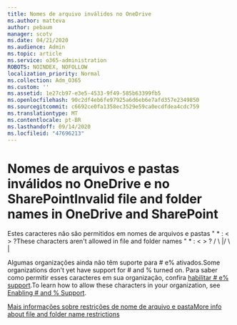 ```yaml
---
title: Nomes de arquivo inválidos no OneDrive
ms.author: matteva
author: pebaum
manager: scotv
ms.date: 04/21/2020
ms.audience: Admin
ms.topic: article
ms.service: o365-administration
ROBOTS: NOINDEX, NOFOLLOW
localization_priority: Normal
ms.collection: Adm_O365
ms.custom: ''
ms.assetid: 1e27cb97-e3e5-4533-9f49-585b63399fb5
ms.openlocfilehash: 90c2df4eb6fe97925a6d6eb6e7afd357e2349850
ms.sourcegitcommit: c6692ce0fa1358ec3529e59ca0ecdfdea4cdc759
ms.translationtype: MT
ms.contentlocale: pt-BR
ms.lasthandoff: 09/14/2020
ms.locfileid: "47696213"
---
```

# <a name="invalid-file-and-folder-names-in-onedrive-and-sharepoint"></a><span data-ttu-id="9c1ed-102">Nomes de arquivos e pastas inválidos no OneDrive e no SharePoint</span><span class="sxs-lookup"><span data-stu-id="9c1ed-102">Invalid file and folder names in OneDrive and SharePoint</span></span>

<span data-ttu-id="9c1ed-103">Estes caracteres não são permitidos em nomes de arquivos e pastas " \* : \< \> ?</span><span class="sxs-lookup"><span data-stu-id="9c1ed-103">These characters aren't allowed in file and folder names " \* : \< \> ?</span></span> <span data-ttu-id="9c1ed-104">/ \ |</span><span class="sxs-lookup"><span data-stu-id="9c1ed-104">/ \ |</span></span> 
  
<span data-ttu-id="9c1ed-105">Algumas organizações ainda não têm suporte para # e% ativados.</span><span class="sxs-lookup"><span data-stu-id="9c1ed-105">Some organizations don't yet have support for # and % turned on.</span></span> <span data-ttu-id="9c1ed-106">Para saber como permitir esses caracteres em sua organização, confira [habilitar # e% support](https://go.microsoft.com/fwlink/?linkid=862611).</span><span class="sxs-lookup"><span data-stu-id="9c1ed-106">To learn how to allow these characters in your organization, see [Enabling # and % Support](https://go.microsoft.com/fwlink/?linkid=862611).</span></span> 
  
[<span data-ttu-id="9c1ed-107">Mais informações sobre restrições de nome de arquivo e pasta</span><span class="sxs-lookup"><span data-stu-id="9c1ed-107">More info about file and folder name restrictions</span></span>](https://go.microsoft.com/fwlink/?linkid=866430)
  


